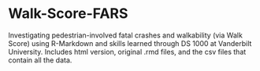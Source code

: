 # Walk-Score-FARS
Investigating pedestrian-involved fatal crashes and walkability (via Walk Score) using R-Markdown and skills learned through DS 1000 at Vanderbilt University.
Includes html version, original .rmd files, and the csv files that contain all the data.
